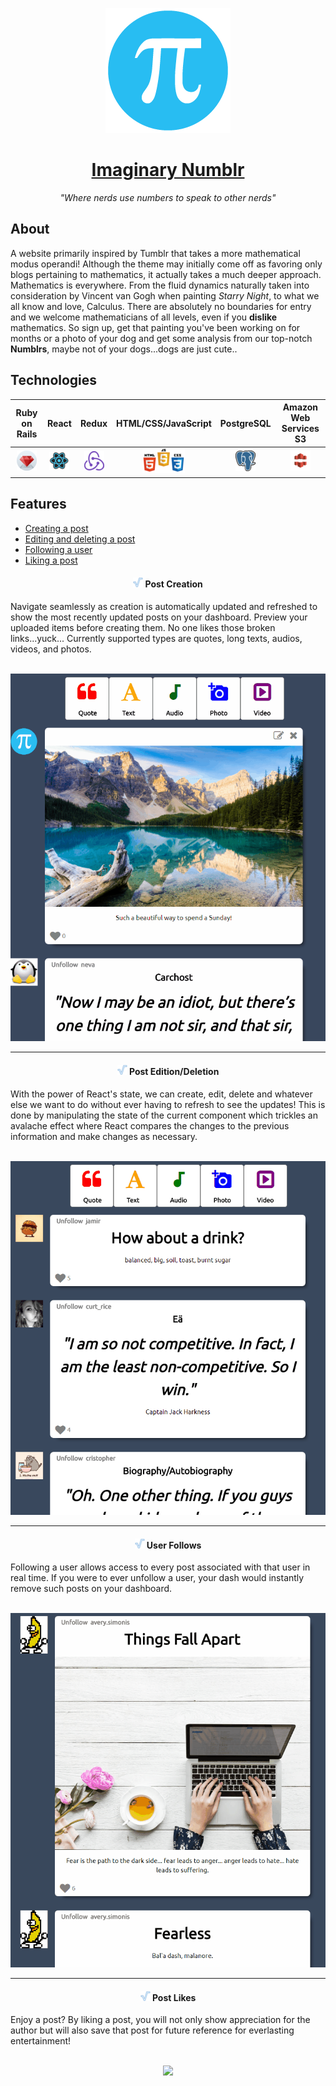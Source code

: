 <p align="center"> 
  
  <a href="https://imaginarynumblr.herokuapp.com/">
    <img src="https://github.com/MoistCode/ImaginaryNumblr/blob/master/app/assets/images/default_user.png">
  </a>
  
   <a href="https://imaginarynumblr.herokuapp.com/">
    <h1 align="center">Imaginary Numblr</h1>
  </a>
  
  <p align="center"><i>"Where nerds use numbers to speak to other nerds"</i></p>
</p>  

  
<h2>About</h2>
  
<p>A website primarily inspired by Tumblr that takes a more mathematical modus operandi! Although the theme may initially come off as favoring only blogs pertaining to mathematics, it actually takes a much deeper approach. Mathematics is everywhere. From the fluid dynamics naturally taken into consideration by Vincent van Gogh when painting <i>Starry Night</i>, to what we all know and love, Calculus. There are absolutely no boundaries for entry and we welcome mathematicians of all levels, even if you <b>dislike</b> mathematics. So sign up, get that painting you've been working on for months or a photo of your dog and get some analysis from our top-notch <b>Numblrs</b>, maybe not of your dogs...dogs are just cute..</p>

<h2>Technologies</h2>
  
Ruby on Rails|React|Redux|HTML/CSS/JavaScript|PostgreSQL|Amazon Web Services S3
:-------------------------:|:-------------------------:|:-------------------------:|:-------------------------:|:-------------------------:|:-------------------------:
<img src="https://github.com/MoistCode/ImaginaryNumblr/blob/master/readme_gifs/Webp.net-resizeimage%20(2).png">|<img src="https://github.com/MoistCode/ImaginaryNumblr/blob/master/readme_gifs/Webp.net-resizeimage.png">|<img src="https://github.com/MoistCode/ImaginaryNumblr/blob/master/readme_gifs/Webp.net-resizeimage%20(1).png">|<img src="https://github.com/MoistCode/ImaginaryNumblr/blob/master/readme_gifs/Webp.net-resizeimage(4).png">|<img src="https://github.com/MoistCode/ImaginaryNumblr/blob/master/readme_gifs/Webp.net-resizeimage%20(3).png">|<img src="https://github.com/MoistCode/ImaginaryNumblr/blob/master/readme_gifs/Webp.net-resizeimage%20(5).png">

<h2>Features</h2>

- [Creating a post](#post-creation)
- [Editing and deleting a post](#post-edit-delete)
- [Following a user](#user-follows)
- [Liking a post](#post-likes)

<a name="post-creation">
  <h4 align='center'>
      <img src="https://github.com/MoistCode/ImaginaryNumblr/blob/master/app/assets/images/favicon.png">
       Post Creation
  </h4>
</a>
  Navigate seamlessly as creation is automatically updated and refreshed to show the most recently updated posts on your dashboard. Preview your uploaded items before creating them. No one likes those broken links...yuck... Currently supported types are quotes, long texts, audios, videos, and photos.

<p align='center'>
  <br />
  <img src="https://github.com/MoistCode/ImaginaryNumblr/blob/master/readme_gifs/Creation%20bar.gif">
</p>  

***
<a name="post-edit-delete">
  <h4 align='center'>
    <img src="https://github.com/MoistCode/ImaginaryNumblr/blob/master/app/assets/images/favicon.png">
    Post Edition/Deletion
  </h4>  
</a>
  With the power of React's state, we can create, edit, delete and whatever else we want to do without ever having to refresh to see the updates! This is done by manipulating the state of the current component which trickles an avalache effect where React compares the changes to the previous information and make changes as necessary.
<p align='center'>
  <br />
  <img src="https://github.com/MoistCode/ImaginaryNumblr/blob/master/readme_gifs/edit%20delete.gif">
</p>  

***
<a name="user-follows">
  <h4 align='center'>
    <img src="https://github.com/MoistCode/ImaginaryNumblr/blob/master/app/assets/images/favicon.png">
    User Follows
  </h4>
</a>
  Following a user allows access to every post associated with that user in real time. If you were to ever unfollow a user, your dash would instantly remove such posts on your dashboard.
<p align='center'>
  <br />
  <img src="https://github.com/MoistCode/ImaginaryNumblr/blob/master/readme_gifs/unfollow.gif">  
</p>

***
<a name="post-likes">
  <h4 align='center'>
    <img src="https://github.com/MoistCode/ImaginaryNumblr/blob/master/app/assets/images/favicon.png">
    Post Likes
  </h4>
</a>
  Enjoy a post? By liking a post, you will not only show appreciation for the author but will also save that post for future reference for everlasting entertainment!
<p align='center'>
  <br />
  <img src="https://github.com/MoistCode/ImaginaryNumblr/blob/master/readme_gifs/like.gif">  
</p>


